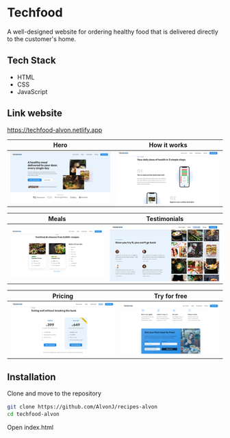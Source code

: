# Techfood

A well-designed website for ordering healthy food that is delivered directly to the customer's home.

## Tech Stack

- HTML
- CSS
- JavaScript

## Link website

https://techfood-alvon.netlify.app

| Hero                                 | How it works                                 |
| ------------------------------------ | -------------------------------------------- |
| ![Hero section](img/screenshot1.png) | ![How it works section](img/screenshot2.png) |

| Meals                                 | Testimonials                                 |
| ------------------------------------- | -------------------------------------------- |
| ![Meals section](img/screenshot3.png) | ![Testimonials section](img/screenshot4.png) |

| Pricing                                 | Try for free                                 |
| --------------------------------------- | -------------------------------------------- |
| ![Pricing section](img/screenshot5.png) | ![Try for free section](img/screenshot6.png) |

## Installation

Clone and move to the repository

```bash
git clone https://github.com/AlvonJ/recipes-alvon
cd techfood-alvon
```

Open index.html
